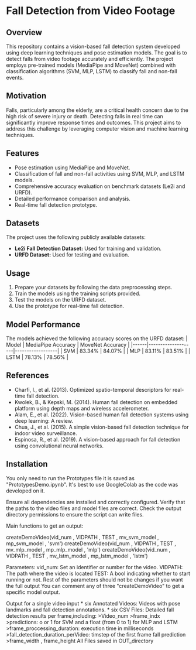 # Fall Detection from Video Footage

## Overview
This repository contains a vision-based fall detection system developed using deep learning techniques and pose estimation models. The goal is to detect falls from video footage accurately and efficiently. The project employs pre-trained models (MediaPipe and MoveNet) combined with classification algorithms (SVM, MLP, LSTM) to classify fall and non-fall events.

## Motivation
Falls, particularly among the elderly, are a critical health concern due to the high risk of severe injury or death. Detecting falls in real time can significantly improve response times and outcomes. This project aims to address this challenge by leveraging computer vision and machine learning techniques.

## Features
- Pose estimation using MediaPipe and MoveNet.
- Classification of fall and non-fall activities using SVM, MLP, and LSTM models.
- Comprehensive accuracy evaluation on benchmark datasets (Le2i and URFD).
- Detailed performance comparison and analysis.
- Real-time fall detection prototype.


## Datasets
The project uses the following publicly available datasets:
- **Le2i Fall Detection Dataset:** Used for training and validation.
- **URFD Dataset:** Used for testing and evaluation.

## Usage
1. Prepare your datasets by following the data preprocessing steps.
2. Train the models using the training scripts provided.
3. Test the models on the URFD dataset.
4. Use the prototype for real-time fall detection.

## Model Performance
The models achieved the following accuracy scores on the URFD dataset:
| Model | MediaPipe Accuracy | MoveNet Accuracy |
|------|--------------------|------------------|
| SVM  | 83.34%              | 84.07%           |
| MLP  | 83.11%              | 83.51%           |
| LSTM | 78.13%              | 78.56%           |

## References
- Charfi, I., et al. (2013). Optimized spatio-temporal descriptors for real-time fall detection.
- Kwolek, B., & Kepski, M. (2014). Human fall detection on embedded platform using depth maps and wireless accelerometer.
- Alam, E., et al. (2022). Vision-based human fall detection systems using deep learning: A review.
- Chua, J., et al. (2015). A simple vision-based fall detection technique for indoor video surveillance.
- Espinosa, R., et al. (2019). A vision-based approach for fall detection using convolutional neural networks.




## Installation
You only need to run the Prototypes file it is saved as "PrototypesDemo.ipynb".
It's best to use GoogleColab as the code was developed on it. 

Ensure all dependencies are installed and correctly configured.
Verify that the paths to the video files and model files are correct.
Check the output directory permissions to ensure the script can write files.


Main functions to get an output:

createDemoVideo(vid_num , VIDPATH , TEST , mv_svm_model , mp_svm_model , 'svm')
createDemoVideo(vid_num , VIDPATH , TEST , mv_mlp_model , mp_mlp_model , 'mlp')
createDemoVideo(vid_num , VIDPATH , TEST , mv_lstm_model , mp_lstm_model , 'lstm')

Parameters:
vid_num: Set an identifier or number for the video.
VIDPATH: The path where the video is located
TEST:  A bool indicating whether to start running or not.
Rest of the parameters should not be changes if you want the full output
You can comment any of three "createDemoVideo" to get a specific model output.

Output for a single video input
	* six Annotated Videos: Videos with pose landmarks and fall detection annotations.
	* six CSV Files: Detailed fall detection results per frame,including:
			>Video_num
			>frame_indx	
			>predictions: o or 1 for SVM and a float (from 0 to 1) for MLP and LSTM	
			>frame_proccessing_duration: execution time in milliseconds
			>fall_detection_duration_perVideo: timstep of the first frame fall prediction	
			>frame_width , frame_height
All Files saved in OUT_directory
